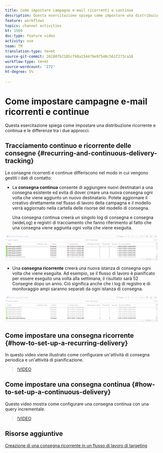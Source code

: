 ```yaml
---
title: Come impostare campagne e-mail ricorrenti e continue
description: Questa esercitazione spiega come impostare una distribuzione ricorrente e continua e le differenze tra i due approcci in Adobe Campaign Classic (ACC).
feature: workflows
topics: channel activities
kt: 1560
doc-type: feature video
activity: use
team: TM
translation-type: tm+mt
source-git-commit: 262807b2185cf98a154479e97540c561f273ca18
workflow-type: tm+mt
source-wordcount: '272'
ht-degree: 5%

---
```



# Come impostare campagne e-mail ricorrenti e continue

Questa esercitazione spiega come impostare una distribuzione ricorrente e continua e le differenze tra i due approcci.

## Tracciamento continuo e ricorrente delle consegne {#recurring-and-continuous-delivery-tracking}

Le consegne ricorrenti e continue differiscono nel modo in cui vengono gestiti i dati di contatto:

* La **consegna continua** consente di aggiungere nuovi destinatari a una consegna esistente ed evita di dover creare una nuova consegna ogni volta che viene aggiunto un nuovo destinatario. Potete aggiornare il creativo direttamente nel flusso di lavoro della campagna e il modello verrà aggiornato nella cartella delle risorse del modello di consegna.

   Una consegna continua creerà un singolo log di consegna e consegna (wideLog) e registri di tracciamento che fanno riferimento al fatto che una consegna viene aggiunta ogni volta che viene eseguita.

![Consegna continua](/help/assets/delivery_continuous.jpg)

* Una **consegna ricorrente** creerà una nuova istanza di consegna ogni volta che viene eseguita. Ad esempio, se il flusso di lavoro è pianificato per essere eseguito una volta alla settimana, il risultato sarà 52 Consegne dopo un anno. Ciò significa anche che i log di registro e di monitoraggio ampi saranno separati da ogni istanza di consegna.

![Consegna ricorrente](/help/assets/delivery_recurring.jpg)

## Come impostare una consegna ricorrente {#how-to-set-up-a-recurring-delivery}

In questo video viene illustrato come configurare un&#39;attività di consegna periodica e un&#39;attività di pianificazione.

>[!VIDEO](https://video.tv.adobe.com/v/25040?quality=12)

## Come impostare una consegna continua {#how-to-set-up-a-continuous-delivery}

Questo video mostra come configurare una consegna continua con una query incrementale.

>[!VIDEO](https://video.tv.adobe.com/v/25039?quality=12)

## Risorse aggiuntive

[Creazione di una consegna ricorrente in un flusso di lavoro di targeting](https://docs.adobe.com/content/help/en/campaign-classic/using/automating-with-workflows/use-cases/sending-a-birthday-email.html#creating-a-recurring-delivery-in-a-targeting-workflow)